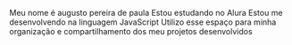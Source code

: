 Meu nome é augusto pereira de paula
Estou estudando no Alura
Estou me desenvolvendo na linguagem JavaScript
Utilizo esse espaço para minha organização e compartilhamento dos meu projetos desenvolvidos
